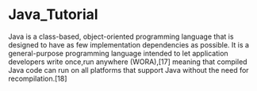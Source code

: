 # Java_Tutorial

Java is a class-based, object-oriented programming language that is designed to have as few implementation dependencies as possible.
It is a general-purpose programming language intended to let application developers write once,run anywhere (WORA),[17] meaning that
compiled Java code can run on all platforms that support Java without the need for recompilation.[18] 
